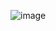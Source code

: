 ![image](https://user-images.githubusercontent.com/60442877/227086060-6ca257d6-881f-41e6-a487-d39d0c9f3924.png)

